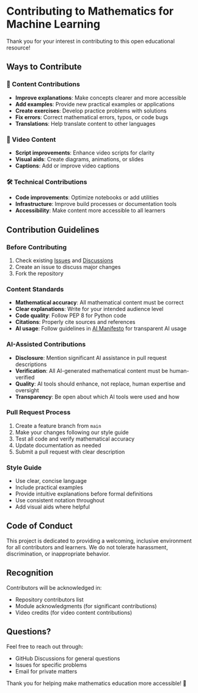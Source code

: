 # Contributing to Mathematics for Machine Learning

Thank you for your interest in contributing to this open educational resource! 

## Ways to Contribute

### 📝 Content Contributions
- **Improve explanations**: Make concepts clearer and more accessible
- **Add examples**: Provide new practical examples or applications
- **Create exercises**: Develop practice problems with solutions
- **Fix errors**: Correct mathematical errors, typos, or code bugs
- **Translations**: Help translate content to other languages

### 🎥 Video Content
- **Script improvements**: Enhance video scripts for clarity
- **Visual aids**: Create diagrams, animations, or slides
- **Captions**: Add or improve video captions

### 🛠️ Technical Contributions
- **Code improvements**: Optimize notebooks or add utilities
- **Infrastructure**: Improve build processes or documentation tools
- **Accessibility**: Make content more accessible to all learners

## Contribution Guidelines

### Before Contributing
1. Check existing [Issues](../../issues) and [Discussions](../../discussions)
2. Create an issue to discuss major changes
3. Fork the repository

### Content Standards
- **Mathematical accuracy**: All mathematical content must be correct
- **Clear explanations**: Write for your intended audience level
- **Code quality**: Follow PEP 8 for Python code
- **Citations**: Properly cite sources and references
- **AI usage**: Follow guidelines in [AI Manifesto](AI_MANIFESTO.md) for transparent AI usage

### AI-Assisted Contributions
- **Disclosure**: Mention significant AI assistance in pull request descriptions
- **Verification**: All AI-generated mathematical content must be human-verified
- **Quality**: AI tools should enhance, not replace, human expertise and oversight
- **Transparency**: Be open about which AI tools were used and how

### Pull Request Process
1. Create a feature branch from `main`
2. Make your changes following our style guide
3. Test all code and verify mathematical accuracy
4. Update documentation as needed
5. Submit a pull request with clear description

### Style Guide
- Use clear, concise language
- Include practical examples
- Provide intuitive explanations before formal definitions
- Use consistent notation throughout
- Add visual aids where helpful

## Code of Conduct

This project is dedicated to providing a welcoming, inclusive environment for all contributors and learners. We do not tolerate harassment, discrimination, or inappropriate behavior.

## Recognition

Contributors will be acknowledged in:
- Repository contributors list
- Module acknowledgments (for significant contributions)
- Video credits (for video content contributions)

## Questions?

Feel free to reach out through:
- GitHub Discussions for general questions
- Issues for specific problems
- Email for private matters

Thank you for helping make mathematics education more accessible! 🚀
